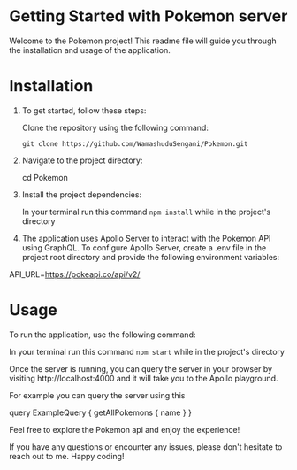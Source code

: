# Getting Started with Pokemon server

Welcome to the Pokemon project! This readme file will guide you through the installation and usage of the application.

# Installation

1. To get started, follow these steps:

   Clone the repository using the following command:

   `git clone https://github.com/WamashuduSengani/Pokemon.git`

2. Navigate to the project directory:

   cd Pokemon

3. Install the project dependencies:

   In your terminal run this command `npm install` while in the project's directory

4. The application uses Apollo Server to interact with the Pokemon API using GraphQL. To configure Apollo Server, create a .env file in the project root directory and provide the following environment variables:   

  API_URL=https://pokeapi.co/api/v2/  

# Usage

To run the application, use the following command:

   In your terminal run this command `npm start` while in the project's directory

   Once the server is running, you can query the server in your browser by visiting http://localhost:4000 and it will take you to the Apollo playground.

   For example you can query the server using this 

   query ExampleQuery {
      getAllPokemons {
        name
       }
      }

   Feel free to explore the Pokemon api and enjoy the experience!

   If you have any questions or encounter any issues, please don't hesitate to reach out to me. Happy coding!
